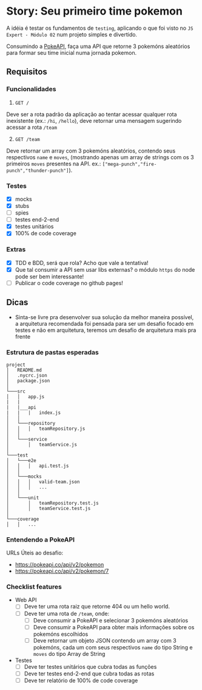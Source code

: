 # Story: Seu primeiro time pokemon

A idéia é testar os fundamentos de `testing`, aplicando o que foi visto no
`JS Expert - Módulo 02` num projeto simples e divertido.

Consumindo a [PokeAPI](https://pokeapi.co/), faça uma API que retorne 3 pokemóns aleatórios para formar seu time inicial numa jornada pokemon.

## Requisitos

### Funcionalidades
1. `GET /`

Deve ser a rota padrão da aplicação ao tentar acessar qualquer rota inexistente (ex.: `/hi`, `/hello`), deve retornar uma mensagem sugerindo acessar a rota `/team`

2. `GET /team`

Deve retornar um array com 3 pokemóns aleatórios, contendo seus respectivos `name` e `moves`, (mostrando apenas um array de strings com os 3 primeiros `moves` presentes na API. ex.: `["mega-punch","fire-punch","thunder-punch"]`).

### Testes

* [x] mocks
* [x] stubs
* [ ] spies
* [ ] testes end-2-end
* [x] testes unitários
* [x] 100% de code coverage

### Extras

* [x] TDD e BDD, será que rola? Acho que vale a tentativa!
* [x] Que tal consumir a API sem usar libs externas? o módulo `https` do node pode ser bem interessante!
* [ ] Publicar o code coverage no github pages!

## Dicas

* Sinta-se livre pra desenvolver sua solução da melhor maneira possível, a arquitetura recomendada foi pensada para ser um desafio focado em testes e não em arquitetura, teremos um desafio de arquitetura mais pra frente

### Estrutura de pastas esperadas

```
project
│   README.md
│   .nycrc.json
│   package.json
│
└───src
│   │   app.js
|   |
|   |___api
|   |   |   index.js
│   │
│   └───repository
│   │   │   teamRepository.js
│   │
│   └───service
│       │   teamService.js
│
└───test
│   └───e2e
│   │   │   api.test.js
│   │
│   └───mocks
│   │   │   valid-team.json
│   │   │   ...
│   │
│   └───unit
│       │   teamRepository.test.js
│       │   teamService.test.js
│
└───coverage
│   │   ...
```

### Entendendo a PokeAPI

URLs Úteis ao desafio:
- https://pokeapi.co/api/v2/pokemon
- https://pokeapi.co/api/v2/pokemon/7

### Checklist features

- Web API
  * [ ] Deve ter uma rota raiz que retorne 404 ou um hello world.
  * [ ] Deve ter uma rota de `/team`, onde:
    * [ ] Deve consumir a PokeAPI e selecionar 3 pokemóns aleatórios
    * [ ] Deve consumir a PokeAPI para obter mais informações sobre os pokemóns escolhidos
    * [ ] Deve retornar um objeto JSON contendo um array com 3 pokemóns, cada um com seus respectivos `name` do tipo String e `moves` do tipo Array de String

- Testes
  * [ ] Deve ter testes unitários que cubra todas as funções
  * [ ] Deve ter testes end-2-end que cubra todas as rotas
  * [ ] Deve ter relatório de 100% de code coverage